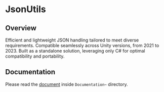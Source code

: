 # JsonUtils

## Overview

Efficient and lightweight JSON handling tailored to meet diverse requirements. Compatible seamlessly across Unity versions, from 2021 to 2023. Built as a standalone solution, leveraging only C# for optimal compatibility and portability.

## Documentation

Please read the [document](./UnityJsonUtils/Assets/ForjaGames/ForjaGames.Json/manual.md) inside `Documentation~` directory.
